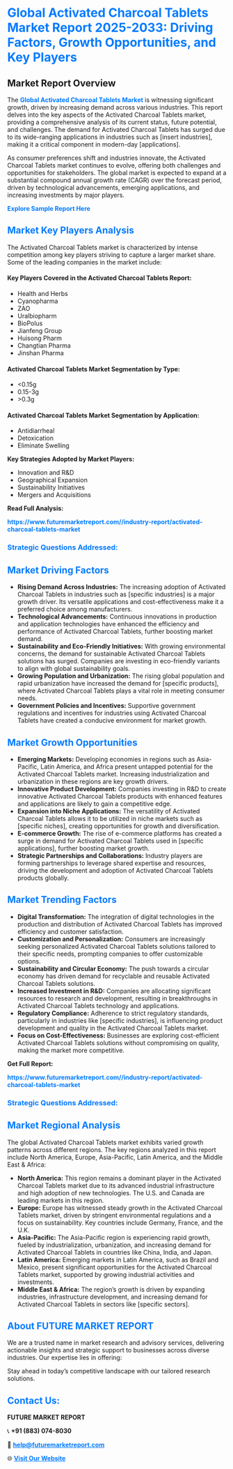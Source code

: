 <h1 style="color: #007BFF;">Global Activated Charcoal Tablets Market Report 2025-2033: Driving Factors, Growth Opportunities, and Key Players</h1>

<section id="overview">
<h2>Market Report Overview</h2>
<p>The <a href="https://www.futuremarketreport.com//industry-report/activated-charcoal-tablets-market" style="color: #007BFF; text-decoration: none;"><strong>Global Activated Charcoal Tablets Market</strong></a> is witnessing significant growth, driven by increasing demand across various industries. This report delves into the key aspects of the Activated Charcoal Tablets market, providing a comprehensive analysis of its current status, future potential, and challenges. The demand for Activated Charcoal Tablets has surged due to its wide-ranging applications in industries such as [insert industries], making it a critical component in modern-day [applications].</p>
<p>As consumer preferences shift and industries innovate, the Activated Charcoal Tablets market continues to evolve, offering both challenges and opportunities for stakeholders. The global market is expected to expand at a substantial compound annual growth rate (CAGR) over the forecast period, driven by technological advancements, emerging applications, and increasing investments by major players.</p>
</section>

<section id="overview">
<p><a href="https://www.futuremarketreport.com//request-sample/reportId=87587" style="color: #007BFF; text-decoration: none;"><strong>Explore Sample Report Here</strong></a></p>
</section>

<section id="key-players">
<h2 style="color: #007BFF;">Market Key Players Analysis</h2>
<p>The Activated Charcoal Tablets market is characterized by intense competition among key players striving to capture a larger market share. Some of the leading companies in the market include:</p>
<h4>Key Players Covered in the Activated Charcoal Tablets Report:</h4>
<ul><li>Health and Herbs</li><li>Cyanopharma</li><li>ZAO</li><li>Uralbiopharm</li><li>BioPolus</li><li>Jianfeng Group</li><li>Huisong Pharm</li><li>Changtian Pharma</li><li>Jinshan Pharma</li></ul>
<h4>Activated Charcoal Tablets Market Segmentation by Type:</h4>
<ul><li>&lt;0.15g</li><li>0.15-3g</li><li>&gt;0.3g</li></ul>

<h4>Activated Charcoal Tablets Market Segmentation by Application:</h4>
<ul><li>Antidiarrheal</li><li>Detoxication</li><li>Eliminate Swelling</li></ul>
<p><strong>Key Strategies Adopted by Market Players:</strong></p>
<ul>
<li>Innovation and R&D</li>
<li>Geographical Expansion</li>
<li>Sustainability Initiatives</li>
<li>Mergers and Acquisitions</li>
</ul>
</section>

<section>
<p><strong>Read Full Analysis: </strong></p><a href="https://www.futuremarketreport.com//industry-report/activated-charcoal-tablets-market" style="color: #007BFF; text-decoration: none;"><strong>https://www.futuremarketreport.com//industry-report/activated-charcoal-tablets-market</strong></a>
<h3 style="color: #007BFF;">Strategic Questions Addressed:</h3>
</section>

<section id="driving-factors">
<h2 style="color: #007BFF;">Market Driving Factors</h2>
<ul>
<li><strong>Rising Demand Across Industries:</strong> The increasing adoption of Activated Charcoal Tablets in industries such as [specific industries] is a major growth driver. Its versatile applications and cost-effectiveness make it a preferred choice among manufacturers.</li>
<li><strong>Technological Advancements:</strong> Continuous innovations in production and application technologies have enhanced the efficiency and performance of Activated Charcoal Tablets, further boosting market demand.</li>
<li><strong>Sustainability and Eco-Friendly Initiatives:</strong> With growing environmental concerns, the demand for sustainable Activated Charcoal Tablets solutions has surged. Companies are investing in eco-friendly variants to align with global sustainability goals.</li>
<li><strong>Growing Population and Urbanization:</strong> The rising global population and rapid urbanization have increased the demand for [specific products], where Activated Charcoal Tablets plays a vital role in meeting consumer needs.</li>
<li><strong>Government Policies and Incentives:</strong> Supportive government regulations and incentives for industries using Activated Charcoal Tablets have created a conducive environment for market growth.</li>
</ul>
</section>

<section id="growth-opportunities">
<h2 style="color: #007BFF;">Market Growth Opportunities</h2>
<ul>
<li><strong>Emerging Markets:</strong> Developing economies in regions such as Asia-Pacific, Latin America, and Africa present untapped potential for the Activated Charcoal Tablets market. Increasing industrialization and urbanization in these regions are key growth drivers.</li>
<li><strong>Innovative Product Development:</strong> Companies investing in R&D to create innovative Activated Charcoal Tablets products with enhanced features and applications are likely to gain a competitive edge.</li>
<li><strong>Expansion into Niche Applications:</strong> The versatility of Activated Charcoal Tablets allows it to be utilized in niche markets such as [specific niches], creating opportunities for growth and diversification.</li>
<li><strong>E-commerce Growth:</strong> The rise of e-commerce platforms has created a surge in demand for Activated Charcoal Tablets used in [specific applications], further boosting market growth.</li>
<li><strong>Strategic Partnerships and Collaborations:</strong> Industry players are forming partnerships to leverage shared expertise and resources, driving the development and adoption of Activated Charcoal Tablets products globally.</li>
</ul>
</section>

<section id="trending-factors">
<h2 style="color: #007BFF;">Market Trending Factors</h2>
<ul>
<li><strong>Digital Transformation:</strong> The integration of digital technologies in the production and distribution of Activated Charcoal Tablets has improved efficiency and customer satisfaction.</li>
<li><strong>Customization and Personalization:</strong> Consumers are increasingly seeking personalized Activated Charcoal Tablets solutions tailored to their specific needs, prompting companies to offer customizable options.</li>
<li><strong>Sustainability and Circular Economy:</strong> The push towards a circular economy has driven demand for recyclable and reusable Activated Charcoal Tablets solutions.</li>
<li><strong>Increased Investment in R&D:</strong> Companies are allocating significant resources to research and development, resulting in breakthroughs in Activated Charcoal Tablets technology and applications.</li>
<li><strong>Regulatory Compliance:</strong> Adherence to strict regulatory standards, particularly in industries like [specific industries], is influencing product development and quality in the Activated Charcoal Tablets market.</li>
<li><strong>Focus on Cost-Effectiveness:</strong> Businesses are exploring cost-efficient Activated Charcoal Tablets solutions without compromising on quality, making the market more competitive.</li>
</ul>
</section>

<section>
<p><strong>Get Full Report: </strong></p><a href="https://www.futuremarketreport.com//industry-report/activated-charcoal-tablets-market" style="color: #007BFF; text-decoration: none;"><strong>https://www.futuremarketreport.com//industry-report/activated-charcoal-tablets-market</strong></a>
<h3 style="color: #007BFF;">Strategic Questions Addressed:</h3>
</section>


<section id="regional-analysis">
<h2 style="color: #007BFF;">Market Regional Analysis</h2>
<p>The global Activated Charcoal Tablets market exhibits varied growth patterns across different regions. The key regions analyzed in this report include North America, Europe, Asia-Pacific, Latin America, and the Middle East & Africa:</p>
<ul>
<li><strong>North America:</strong> This region remains a dominant player in the Activated Charcoal Tablets market due to its advanced industrial infrastructure and high adoption of new technologies. The U.S. and Canada are leading markets in this region.</li>
<li><strong>Europe:</strong> Europe has witnessed steady growth in the Activated Charcoal Tablets market, driven by stringent environmental regulations and a focus on sustainability. Key countries include Germany, France, and the U.K.</li>
<li><strong>Asia-Pacific:</strong> The Asia-Pacific region is experiencing rapid growth, fueled by industrialization, urbanization, and increasing demand for Activated Charcoal Tablets in countries like China, India, and Japan.</li>
<li><strong>Latin America:</strong> Emerging markets in Latin America, such as Brazil and Mexico, present significant opportunities for the Activated Charcoal Tablets market, supported by growing industrial activities and investments.</li>
<li><strong>Middle East & Africa:</strong> The region’s growth is driven by expanding industries, infrastructure development, and increasing demand for Activated Charcoal Tablets in sectors like [specific sectors].</li>
</ul>
</section>

<footer>
<h2 style="color: #007BFF;">About FUTURE MARKET REPORT</h2>
<p>We are a trusted name in market research and advisory services, delivering actionable insights and strategic support to businesses across diverse industries. Our expertise lies in offering:</p>

<p>Stay ahead in today’s competitive landscape with our tailored research solutions.</p>

<h2 style="color: #007BFF;">Contact Us:</h2>
<p><strong>FUTURE MARKET REPORT</strong></p>
<p>📞 <strong>+91 (883) 074-8030</strong></p>
<p>📧 <strong><a href="mailto:help@futuremarketreport.com" style="color: #007BFF;">help@futuremarketreport.com</a></strong></p>
<p>🌐 <strong><a href="https://www.futuremarketreport.com/" style="color: #007BFF;">Visit Our Website</a></strong></p>
</footer>